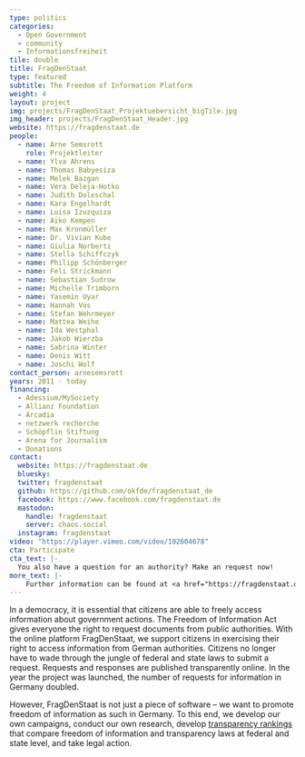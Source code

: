 ```yaml
---
type: politics
categories:
  - Open Government
  - community
  - Informationsfreiheit
tile: double
title: FragDenStaat
type: featured
subtitle: The Freedom of Information Platform
weight: 4
layout: project
img: projects/FragDenStaat_Projektuebersicht_bigTile.jpg
img_header: projects/FragDenStaat_Header.jpg
website: https://fragdenstaat.de
people:
  - name: Arne Semsrott
    role: Projektleiter
  - name: Ylva Ahrens
  - name: Thomas Babyesiza
  - name: Melek Bazgan
  - name: Vera Deleja-Hotko
  - name: Judith Doleschal
  - name: Kara Engelhardt
  - name: Luisa Izuzquiza
  - name: Aiko Kempen
  - name: Max Kronmüller
  - name: Dr. Vivian Kube
  - name: Giulia Norberti
  - name: Stella Schiffczyk
  - name: Philipp Schönberger
  - name: Feli Strickmann
  - name: Sebastian Sudrow
  - name: Michelle Trimborn
  - name: Yasemin Uyar
  - name: Hannah Vos
  - name: Stefan Wehrmeyer
  - name: Mattea Weihe
  - name: Ida Westphal
  - name: Jakob Wierzba
  - name: Sabrina Winter
  - name: Denis Witt
  - name: Joschi Wolf
contact_person: arnesemsrott
years: 2011 - today
financing:
  - Adessium/MySociety
  - Allianz Foundation
  - Arcadia
  - netzwerk recherche
  - Schöpflin Stiftung
  - Arena for Journalism
  - Donations
contact:
  website: https://fragdenstaat.de
  bluesky: 
  twitter: fragdenstaat
  github: https://github.com/okfde/fragdenstaat_de
  facebook: https://www.facebook.com/fragdenstaat.de
  mastodon:
    handle: fragdenstaat
    server: chaos.social
  instagram: fragdenstaat
video: "https://player.vimeo.com/video/102604678"
cta: Participate
cta_text: |-
  You also have a question for an authority? Make an request now!
more_text: |-
    Further information can be found at <a href="https://fragdenstaat.de">FragDenStaat.de</a>.
---
```


In a democracy, it is essential that citizens are able to freely access information about government actions. The Freedom of Information Act gives everyone the right to request documents from public authorities. With the online platform FragDenStaat, we support citizens in exercising their right to access information from German authorities. Citizens no longer have to wade through the jungle of federal and state laws to submit a request. Requests and responses are published transparently online. In the year the project was launched, the number of requests for information in Germany doubled.
 

However, FragDenStaat is not just a piece of software – we want to promote freedom of information as such in Germany. To this end, we develop our own campaigns, conduct our own research, develop [transparency rankings](/projekte/transparenzranking/) that compare freedom of information and transparency laws at federal and state level, and take legal action.
